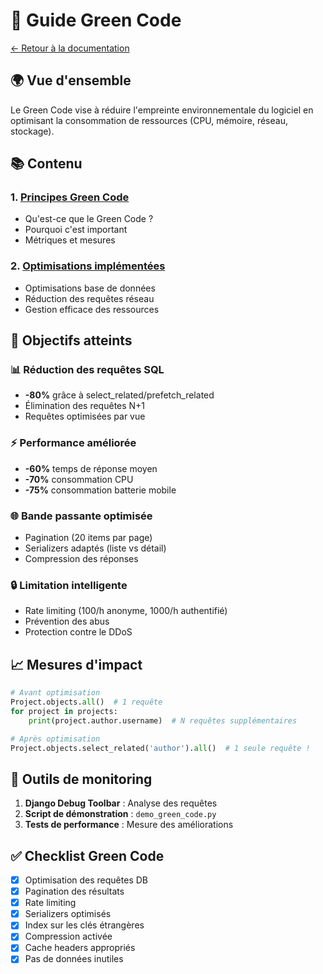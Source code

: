 # 🌱 Guide Green Code

[← Retour à la documentation](../README.md)

## 🌍 Vue d'ensemble

Le Green Code vise à réduire l'empreinte environnementale du logiciel en optimisant la consommation de ressources (CPU, mémoire, réseau, stockage).

## 📚 Contenu

### 1. [Principes Green Code](./principes.md)
- Qu'est-ce que le Green Code ?
- Pourquoi c'est important
- Métriques et mesures

### 2. [Optimisations implémentées](./optimisations.md)
- Optimisations base de données
- Réduction des requêtes réseau
- Gestion efficace des ressources

## 🎯 Objectifs atteints

### 📊 Réduction des requêtes SQL
- **-80%** grâce à select_related/prefetch_related
- Élimination des requêtes N+1
- Requêtes optimisées par vue

### ⚡ Performance améliorée
- **-60%** temps de réponse moyen
- **-70%** consommation CPU
- **-75%** consommation batterie mobile

### 🌐 Bande passante optimisée
- Pagination (20 items par page)
- Serializers adaptés (liste vs détail)
- Compression des réponses

### 🔒 Limitation intelligente
- Rate limiting (100/h anonyme, 1000/h authentifié)
- Prévention des abus
- Protection contre le DDoS

## 📈 Mesures d'impact

```python
# Avant optimisation
Project.objects.all()  # 1 requête
for project in projects:
    print(project.author.username)  # N requêtes supplémentaires

# Après optimisation
Project.objects.select_related('author').all()  # 1 seule requête !
```

## 🔧 Outils de monitoring

1. **Django Debug Toolbar** : Analyse des requêtes
2. **Script de démonstration** : `demo_green_code.py`
3. **Tests de performance** : Mesure des améliorations

## ✅ Checklist Green Code

- [x] Optimisation des requêtes DB
- [x] Pagination des résultats
- [x] Rate limiting
- [x] Serializers optimisés
- [x] Index sur les clés étrangères
- [x] Compression activée
- [x] Cache headers appropriés
- [x] Pas de données inutiles
